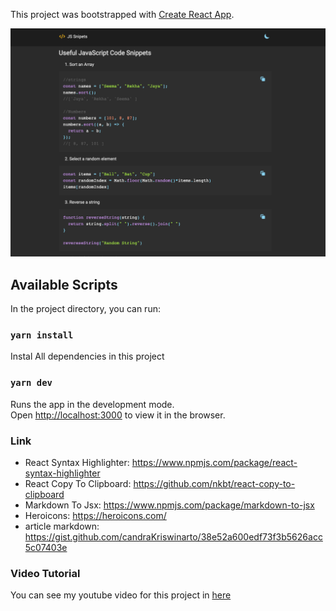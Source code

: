 This project was bootstrapped with [Create React App](https://github.com/facebook/create-react-app).

![Project Preview](./src/markdown-ss.png)

## Available Scripts

In the project directory, you can run:

### `yarn install`

Instal All dependencies in this project

### `yarn dev`

Runs the app in the development mode.<br />
Open [http://localhost:3000](http://localhost:3000) to view it in the browser.

### Link

- React Syntax Highlighter: https://www.npmjs.com/package/react-syntax-highlighter
- React Copy To Clipboard: https://github.com/nkbt/react-copy-to-clipboard
- Markdown To Jsx: https://www.npmjs.com/package/markdown-to-jsx
- Heroicons: https://heroicons.com/
- article markdown: https://gist.github.com/candraKriswinarto/38e52a600edf73f3b5626acc5c07403e

### Video Tutorial

You can see my youtube video for this project in [here](https://youtu.be/Od-Uj5RSsuM)